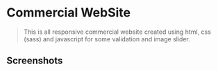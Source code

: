 # Commercial WebSite

> This is all responsive commercial website created using html, css (sass) and javascript for some validation and image slider.

## Screenshots
